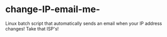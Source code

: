 # change-IP-email-me-
Linux batch script that automatically sends an email when your IP address changes! Take that ISP's!
